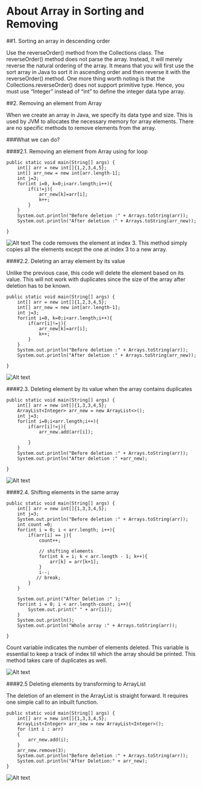 # About Array in Sorting and Removing
##1. Sorting an array in descending order

Use the reverseOrder() method from the Collections class. The reverseOrder() method does not parse the array. Instead, it will merely reverse the natural ordering of the array. It means that you will first use the sort array in Java to sort it in ascending order and then reverse it with the reverseOrder() method. One more thing worth noting is that the Collections.reverseOrder() does not support primitive type. Hence, you must use “Integer” instead of “int” to define the integer data type array.

##2. Removing an element from Array

When we create an array in Java, we specify its data type and size. This is used by JVM to allocates the necessary memory for array elements. There are no specific methods to remove elements from the array.

###What we can do?
   
####2.1. Removing an element from Array using for loop
   

    public static void main(String[] args) {
        int[] arr = new int[]{1,2,3,4,5};
        int[] arr_new = new int[arr.length-1];
        int j=3;
        for(int i=0, k=0;i<arr.length;i++){
            if(i!=j){
                arr_new[k]=arr[i];
                k++;
            }
        }
        System.out.println("Before deletion :" + Arrays.toString(arr));
        System.out.println("After deletion :" + Arrays.toString(arr_new));

    }   
    

![Alt text](https://journaldev.nyc3.digitaloceanspaces.com/2020/07/arr-delete.png)
The code removes the element at index 3. This method simply copies all the elements except the one at index 3 to a new array.


####2.2. Deleting an array element by its value

Unlike the previous case, this code will delete the element based on its value. This will not work with duplicates since the size of the array after deletion has to be known.


    public static void main(String[] args) {
        int[] arr = new int[]{1,2,3,4,5};
        int[] arr_new = new int[arr.length-1];
        int j=3;
        for(int i=0, k=0;i<arr.length;i++){
            if(arr[i]!=j){
                arr_new[k]=arr[i];
                k++;
            }
        }
        System.out.println("Before deletion :" + Arrays.toString(arr));
        System.out.println("After deletion :" + Arrays.toString(arr_new));

    }

![Alt text](https://journaldev.nyc3.digitaloceanspaces.com/2020/07/arr-delete-1.png)

####2.3. Deleting element by its value when the array contains duplicates


    public static void main(String[] args) {
        int[] arr = new int[]{1,3,3,4,5};
        ArrayList<Integer> arr_new = new ArrayList<>();
        int j=3;
        for(int i=0;i<arr.length;i++){
            if(arr[i]!=j){
                arr_new.add(arr[i]);

            }
        }
        System.out.println("Before deletion :" + Arrays.toString(arr));
        System.out.println("After deletion :" +arr_new);

    }

    
![Alt text](https://journaldev.nyc3.digitaloceanspaces.com/2020/07/arr-del-dup.png)

####2.4. Shifting elements in the same array

    public static void main(String[] args) {
        int[] arr = new int[]{1,3,3,4,5};
        int j=3;
        System.out.println("Before deletion :" + Arrays.toString(arr));
        int count =0;
        for(int i = 0; i < arr.length; i++){
            if(arr[i] == j){
                count++;

                // shifting elements
                for(int k = i; k < arr.length - 1; k++){
                    arr[k] = arr[k+1];
                }
                i--;
               // break;
            }
        }

        System.out.print("After Deletion :" );
        for(int i = 0; i < arr.length-count; i++){
            System.out.print(" " + arr[i]);
        }
        System.out.println();
        System.out.println("Whole array :" + Arrays.toString(arr));

    }

Count variable indicates the number of elements deleted. This variable is essential to keep a track of index till which the array should be printed. This method takes care of duplicates as well.

![Alt text](https://journaldev.nyc3.digitaloceanspaces.com/2020/07/shifting-elements-in-array.png)

####2.5 Deleting elements by transforming to ArrayList

 The deletion of an element in the ArrayList is straight forward. It requires one simple call to an inbuilt function.


    public static void main(String[] args) {
        int[] arr = new int[]{1,3,3,4,5};
        ArrayList<Integer> arr_new = new ArrayList<Integer>();
        for (int i : arr)
        {
            arr_new.add(i);
        }
        arr_new.remove(3);
        System.out.println("Before deletion :" + Arrays.toString(arr));
        System.out.println("After Deletion:" + arr_new);
    }


![Alt text](https://journaldev.nyc3.digitaloceanspaces.com/2020/07/array-deletion.png)



